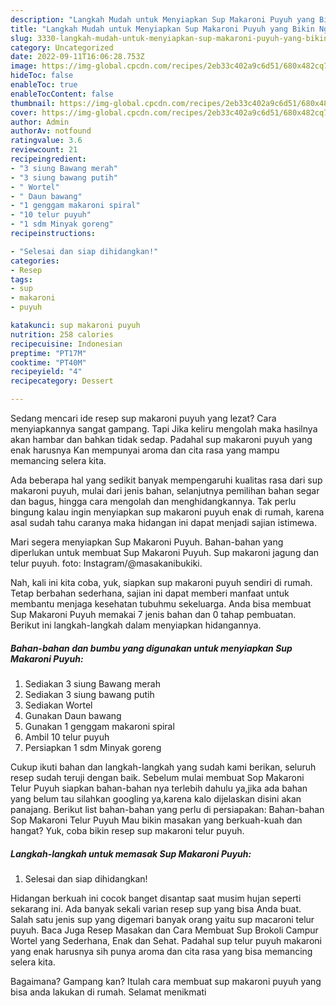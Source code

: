 ```yaml
---
description: "Langkah Mudah untuk Menyiapkan Sup Makaroni Puyuh yang Bikin Ngiler, Buat Buka Puasa Enak Banget"
title: "Langkah Mudah untuk Menyiapkan Sup Makaroni Puyuh yang Bikin Ngiler, Buat Buka Puasa Enak Banget"
slug: 3330-langkah-mudah-untuk-menyiapkan-sup-makaroni-puyuh-yang-bikin-ngiler-buat-buka-puasa-enak-banget
category: Uncategorized
date: 2022-09-11T16:06:28.753Z
image: https://img-global.cpcdn.com/recipes/2eb33c402a9c6d51/680x482cq70/sup-makaroni-puyuh-foto-resep-utama.jpg
hideToc: false
enableToc: true
enableTocContent: false
thumbnail: https://img-global.cpcdn.com/recipes/2eb33c402a9c6d51/680x482cq70/sup-makaroni-puyuh-foto-resep-utama.jpg
cover: https://img-global.cpcdn.com/recipes/2eb33c402a9c6d51/680x482cq70/sup-makaroni-puyuh-foto-resep-utama.jpg
author: Admin
authorAv: notfound
ratingvalue: 3.6
reviewcount: 21
recipeingredient:
- "3 siung Bawang merah"
- "3 siung bawang putih"
- " Wortel"
- " Daun bawang"
- "1 genggam makaroni spiral"
- "10 telur puyuh"
- "1 sdm Minyak goreng"
recipeinstructions:

- "Selesai dan siap dihidangkan!"
categories:
- Resep
tags:
- sup
- makaroni
- puyuh

katakunci: sup makaroni puyuh 
nutrition: 258 calories
recipecuisine: Indonesian
preptime: "PT17M"
cooktime: "PT40M"
recipeyield: "4"
recipecategory: Dessert

---
```



Sedang mencari ide resep sup makaroni puyuh yang lezat? Cara menyiapkannya sangat gampang. Tapi Jika keliru mengolah maka hasilnya akan hambar dan bahkan tidak sedap. Padahal sup makaroni puyuh yang enak harusnya Kan mempunyai aroma dan cita rasa yang mampu memancing selera kita.


Ada beberapa hal yang sedikit banyak mempengaruhi kualitas rasa dari sup makaroni puyuh, mulai dari jenis bahan, selanjutnya pemilihan bahan segar dan bagus, hingga cara mengolah dan menghidangkannya. Tak perlu bingung kalau ingin menyiapkan sup makaroni puyuh enak di rumah, karena asal sudah tahu caranya maka hidangan ini dapat menjadi sajian istimewa.

Mari segera menyiapkan Sup Makaroni Puyuh. Bahan-bahan yang diperlukan untuk membuat Sup Makaroni Puyuh. Sup makaroni jagung dan telur puyuh. foto: Instagram/@masakanibukiki.


Nah, kali ini kita coba, yuk, siapkan sup makaroni puyuh sendiri di rumah. Tetap berbahan sederhana, sajian ini dapat memberi manfaat untuk membantu menjaga kesehatan tubuhmu sekeluarga. Anda bisa membuat Sup Makaroni Puyuh memakai 7 jenis bahan dan 0 tahap pembuatan. Berikut ini langkah-langkah dalam menyiapkan hidangannya.

<!--inarticleads1-->

##### Bahan-bahan dan bumbu yang digunakan untuk menyiapkan Sup Makaroni Puyuh:

1. Sediakan 3 siung Bawang merah
1. Sediakan 3 siung bawang putih
1. Sediakan  Wortel
1. Gunakan  Daun bawang
1. Gunakan 1 genggam makaroni spiral
1. Ambil 10 telur puyuh
1. Persiapkan 1 sdm Minyak goreng


Cukup ikuti bahan dan langkah-langkah yang sudah kami berikan, seluruh resep sudah teruji dengan baik. Sebelum mulai membuat Sop Makaroni Telur Puyuh siapkan bahan-bahan nya terlebih dahulu ya,jika ada bahan yang belum tau silahkan googling ya,karena kalo dijelaskan disini akan panajang. Berikut list bahan-bahan yang perlu di persiapakan: Bahan-bahan Sop Makaroni Telur Puyuh Mau bikin masakan yang berkuah-kuah dan hangat? Yuk, coba bikin resep sup makaroni telur puyuh. 

<!--inarticleads2-->

##### Langkah-langkah untuk memasak Sup Makaroni Puyuh:


1. Selesai dan siap dihidangkan!

Hidangan berkuah ini cocok banget disantap saat musim hujan seperti sekarang ini. Ada banyak sekali varian resep sup yang bisa Anda buat. Salah satu jenis sup yang digemari banyak orang yaitu sup macaroni telur puyuh. Baca Juga Resep Masakan dan Cara Membuat Sup Brokoli Campur Wortel yang Sederhana, Enak dan Sehat. Padahal sup telur puyuh makaroni yang enak harusnya sih punya aroma dan cita rasa yang bisa memancing selera kita. 

Bagaimana? Gampang kan? Itulah cara membuat sup makaroni puyuh yang bisa anda lakukan di rumah. Selamat menikmati
